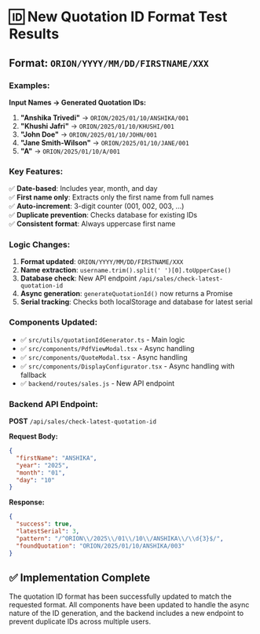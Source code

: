 # 🆔 New Quotation ID Format Test Results

## Format: `ORION/YYYY/MM/DD/FIRSTNAME/XXX`

### Examples:

**Input Names → Generated Quotation IDs:**

1. **"Anshika Trivedi"** → `ORION/2025/01/10/ANSHIKA/001`
2. **"Khushi Jafri"** → `ORION/2025/01/10/KHUSHI/001`  
3. **"John Doe"** → `ORION/2025/01/10/JOHN/001`
4. **"Jane Smith-Wilson"** → `ORION/2025/01/10/JANE/001`
5. **"A"** → `ORION/2025/01/10/A/001`

### Key Features:

✅ **Date-based**: Includes year, month, and day  
✅ **First name only**: Extracts only the first name from full names  
✅ **Auto-increment**: 3-digit counter (001, 002, 003, ...)  
✅ **Duplicate prevention**: Checks database for existing IDs  
✅ **Consistent format**: Always uppercase first name  

### Logic Changes:

1. **Format updated**: `ORION/YYYY/MM/DD/FIRSTNAME/XXX`
2. **Name extraction**: `username.trim().split(' ')[0].toUpperCase()`
3. **Database check**: New API endpoint `/api/sales/check-latest-quotation-id`
4. **Async generation**: `generateQuotationId()` now returns a Promise
5. **Serial tracking**: Checks both localStorage and database for latest serial

### Components Updated:

- ✅ `src/utils/quotationIdGenerator.ts` - Main logic
- ✅ `src/components/PdfViewModal.tsx` - Async handling
- ✅ `src/components/QuoteModal.tsx` - Async handling  
- ✅ `src/components/DisplayConfigurator.tsx` - Async handling with fallback
- ✅ `backend/routes/sales.js` - New API endpoint

### Backend API Endpoint:

**POST** `/api/sales/check-latest-quotation-id`

**Request Body:**
```json
{
  "firstName": "ANSHIKA",
  "year": "2025", 
  "month": "01",
  "day": "10"
}
```

**Response:**
```json
{
  "success": true,
  "latestSerial": 3,
  "pattern": "/^ORION\\/2025\\/01\\/10\\/ANSHIKA\\/\\d{3}$/",
  "foundQuotation": "ORION/2025/01/10/ANSHIKA/003"
}
```

## ✅ Implementation Complete

The quotation ID format has been successfully updated to match the requested format. All components have been updated to handle the async nature of the ID generation, and the backend includes a new endpoint to prevent duplicate IDs across multiple users.
